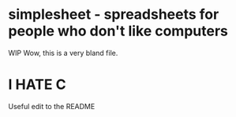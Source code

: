 # simplesheet - spreadsheets for people who don't like computers
WIP
Wow, this is a very bland file.
# I HATE C
Useful edit to the README

